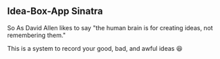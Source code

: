 ## Idea-Box-App Sinatra

So As David Allen likes to say "the human brain is for creating ideas, not remembering them."

This is a system to record your good, bad, and awful ideas 😆
